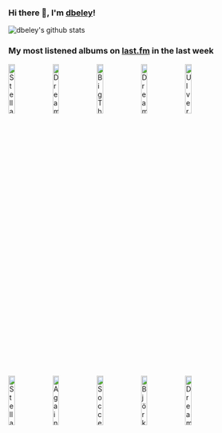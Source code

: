 ### Hi there 👋, I'm [dbeley](https://dbeley.ovh/en)!

![dbeley's github stats](https://github-readme-stats.vercel.app/api?username=dbeley)

### My most listened albums on [last.fm](https://www.last.fm/user/d_beley) in the last week

[<img src='https://lastfm.freetls.fastly.net/i/u/300x300/5d545899d487ad7fc39b255787100096.jpg' width='16%' height='16%' alt='Stella Donnelly - Flood'>](https://www.last.fm/music/stella%2bdonnelly/flood)&nbsp;
[<img src='https://lastfm.freetls.fastly.net/i/u/300x300/11fd464c1b3b200408bfecbeca9ea0ca.jpg' width='16%' height='16%' alt='Dream Theater - The Astonishing'>](https://www.last.fm/music/dream%2btheater/the%2bastonishing)&nbsp;
[<img src='https://lastfm.freetls.fastly.net/i/u/300x300/2564874af4af9498e7227367968adad3.jpg' width='16%' height='16%' alt='Big Thief - Dragon New Warm Mountain I Believe In You'>](https://www.last.fm/music/big%2bthief/dragon%2bnew%2bwarm%2bmountain%2bi%2bbelieve%2bin%2byou)&nbsp;
[<img src='https://lastfm.freetls.fastly.net/i/u/300x300/662011dbdc1d5df576b1c3bfbcf7888e.jpg' width='16%' height='16%' alt='Dream Theater - Metropolis, Pt. 2: Scenes From a Memory'>](https://www.last.fm/music/dream%2btheater/metropolis%252c%2bpt.%2b2%253a%2bscenes%2bfrom%2ba%2bmemory)&nbsp;
[<img src='https://lastfm.freetls.fastly.net/i/u/300x300/6f3071be2f834907e211218f32d2783d.jpg' width='16%' height='16%' alt='Ulver - Kveldssanger'>](https://www.last.fm/music/ulver/kveldssanger)&nbsp;
<br>
[<img src='https://lastfm.freetls.fastly.net/i/u/300x300/cf1e2df2d2d55735e8d682d7cdb3fdec.jpg' width='16%' height='16%' alt='Stella Donnelly - Beware of the Dogs'>](https://www.last.fm/music/stella%2bdonnelly/beware%2bof%2bthe%2bdogs)&nbsp;
[<img src='https://lastfm.freetls.fastly.net/i/u/300x300/6e47ebcec6f1891c2e5635ecc82a1da0.jpg' width='16%' height='16%' alt='Against All Logic - 2012 - 2017'>](https://www.last.fm/music/against%2ball%2blogic/2012%2b-%2b2017)&nbsp;
[<img src='https://lastfm.freetls.fastly.net/i/u/300x300/6a897712ef6ae821f6ccc22a56369d3f.jpg' width='16%' height='16%' alt='Soccer Mommy - Clean'>](https://www.last.fm/music/soccer%2bmommy/clean)&nbsp;
[<img src='https://lastfm.freetls.fastly.net/i/u/300x300/c6b4122bb1dd46eea23e64e7317ee2bf.png' width='16%' height='16%' alt='Björk - Homogenic'>](https://www.last.fm/music/bj%25c3%25b6rk/homogenic)&nbsp;
[<img src='https://lastfm.freetls.fastly.net/i/u/300x300/bd67567d5fc4672dd6ce4deb702f0f92.jpg' width='16%' height='16%' alt='Dream Theater - Awake'>](https://www.last.fm/music/dream%2btheater/awake)&nbsp;
<br>
